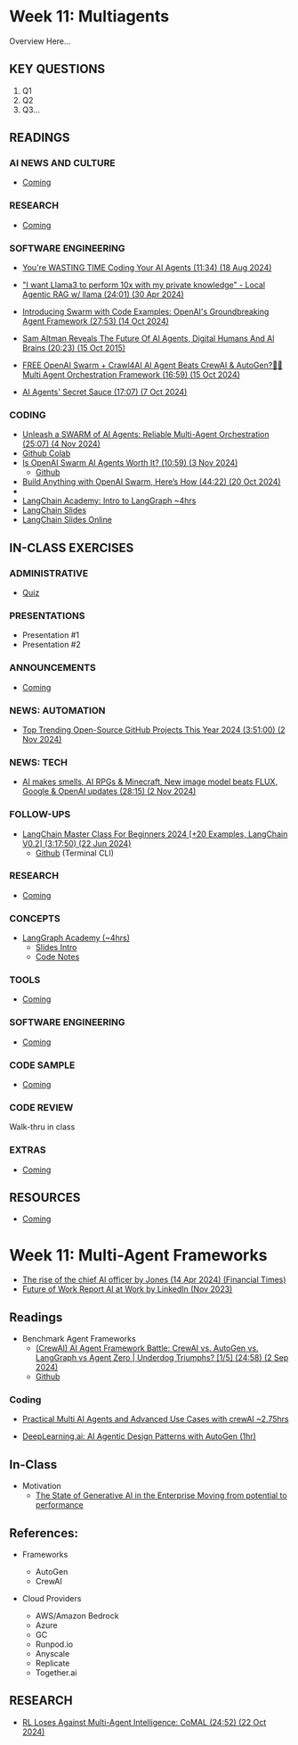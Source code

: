 # Week 11: Multiagents

Overview Here...

## KEY QUESTIONS

1. Q1
2. Q2
3. Q3...

## READINGS

### AI NEWS AND CULTURE

* [Coming](oh_noes_404.md)

### RESEARCH

* [Coming](oh_noes_404.md)

### SOFTWARE ENGINEERING

* [You're WASTING TIME Coding Your AI Agents (11:34) (18 Aug 2024)](https://www.youtube.com/watch?v=VxTw9tzzlbc)

* ["I want Llama3 to perform 10x with my private knowledge" - Local Agentic RAG w/ llama (24:01) (30 Apr 2024)](https://www.youtube.com/watch?v=u5Vcrwpzoz8)
* [Introducing Swarm with Code Examples: OpenAI's Groundbreaking Agent Framework (27:53) (14 Oct 2024)](https://www.youtube.com/watch?v=npAljHBeKPc)
* [Sam Altman Reveals The Future Of AI Agents, Digital Humans And Al Brains (20:23) (15 Oct 2015)](https://www.youtube.com/watch?v=rxWi9-To8Qs&t=608s)
* [FREE OpenAI Swarm + Crawl4AI AI Agent Beats CrewAI & AutoGen?🤖🔥 Multi Agent Orchestration Framework (16:59) (15 Oct 2024)](https://www.youtube.com/watch?v=saDDe9J4zXU)
* [AI Agents' Secret Sauce (17:07) (7 Oct 2024)](https://www.youtube.com/watch?v=MRYqhbtLTmM)

### CODING

* [Unleash a SWARM of AI Agents: Reliable Multi-Agent Orchestration (25:07) (4 Nov 2024)](https://www.youtube.com/watch?v=eCoObzaHYC4)
* [Github Colab](https://github.com/ALucek/swarm-meal-planner/blob/main/swarm_multiagent_framework.ipynb)
* [Is OpenAI Swarm AI Agents Worth It? (10:59) (3 Nov 2024)](https://www.youtube.com/watch?v=9jpf9qLUCm0)
  * [Github](https://github.com/tylerprogramming/ai/tree/main/openai_swarm)
* [Build Anything with OpenAI Swarm, Here’s How (44:22) (20 Oct 2024)](https://www.youtube.com/watch?v=Cw0ME8OZ0xI)
* 
* [LangChain Academy: Intro to LangGraph ~4hrs](https://academy.langchain.com/courses/intro-to-langgraph)
* [LangChain Slides](../slides/LangChain_Academy_-_Introduction_to_LangGraph_-_Motivation.pdf)
* [LangChain Slides Online](https://files.cdn.thinkific.com/file_uploads/967498/attachments/ecd/3cc/6d3/LangChain_Academy_-_Introduction_to_LangGraph_-_Motivation.pdf)

## IN-CLASS EXERCISES

### ADMINISTRATIVE

* [Quiz](oh_noes_404.md)

### PRESENTATIONS

* Presentation #1
* Presentation #2

### ANNOUNCEMENTS

* [Coming](oh_noes_404.md)
  
### NEWS: AUTOMATION

* [Top Trending Open-Source GitHub Projects This Year 2024 (3:51:00) (2 Nov 2024)](https://www.youtube.com/watch?v=wN65RTxCfDo)
  
### NEWS: TECH

* [AI makes smells, AI RPGs & Minecraft, New image model beats FLUX, Google & OpenAI updates (28:15) (2 Nov 2024)](https://www.youtube.com/watch?v=0NtUEzBIJf0)

### FOLLOW-UPS

* [LangChain Master Class For Beginners 2024 [+20 Examples, LangChain V0.2] (3:17:50) (22 Jun 2024)](https://brandonhancock.io/langchain-master-class)
  * [Github](https://github.com/bhancockio) (Terminal CLI)

### RESEARCH

* [Coming](oh_noes_404.md)

### CONCEPTS

* [LangGraph Academy (~4hrs)](https://academy.langchain.com/courses/intro-to-langgraph)
  * [Slides Intro](../slides/LangChain_Academy_-_Introduction_to_LangGraph_-_Motivation.pdf)
  * [Code Notes](https://langchain-ai.github.io/langgraph/tutorials/introduction/)

### TOOLS

* [Coming](oh_noes_404.md)

### SOFTWARE ENGINEERING

* [Coming](oh_noes_404.md)

### CODE SAMPLE

* [Coming](oh_noes_404.md)

### CODE REVIEW

Walk-thru in class

### EXTRAS

* [Coming](oh_noes_404.md)

## RESOURCES

* [Coming](oh_noes_404.md)







# Week 11: Multi-Agent Frameworks

* [The rise of the chief AI officer by Jones (14 Apr 2024) (Financial Times)](https://archive.ph/anHEk#selection-2365.0-2365.275)
* [Future of Work Report AI at Work by LinkedIn (Nov 2023)](https://economicgraph.linkedin.com/content/dam/me/economicgraph/en-us/PDF/future-of-work-report-ai-november-2023.pdf)

## Readings

* Benchmark Agent Frameworks
  * [(CrewAI) AI Agent Framework Battle: CrewAI vs. AutoGen vs. LangGraph vs Agent Zero | Underdog Triumphs? [1/5] (24:58) (2 Sep 2024)](https://www.youtube.com/watch?v=bBl0JyK4K4E)
  * [Github](https://github.com/Florenz23/ai-agent-videos/tree/master/benchmark_stock_analysis)

### Coding

* [Practical Multi AI Agents and Advanced Use Cases with crewAI ~2.75hrs](https://www.deeplearning.ai/short-courses/practical-multi-ai-agents-and-advanced-use-cases-with-crewai/)

* [DeepLearning.ai: AI Agentic Design Patterns with AutoGen (1hr)](https://www.deeplearning.ai/short-courses/ai-agentic-design-patterns-with-autogen/)


## In-Class

* Motivation
  * [The State of Generative AI in the Enterprise
Moving from potential to performance](https://www2.deloitte.com/us/en/pages/consulting/articles/state-of-generative-ai-in-enterprise.html)

## References:

* Frameworks
  * AutoGen
  * CrewAI


* Cloud Providers
  * AWS/Amazon Bedrock
  * Azure
  * GC
  * Runpod.io
  * Anyscale
  * Replicate
  * Together.ai

## RESEARCH

* [RL Loses Against Multi-Agent Intelligence: CoMAL (24:52) (22 Oct 2024)](https://www.youtube.com/watch?v=8RKk-IhNRZ0)